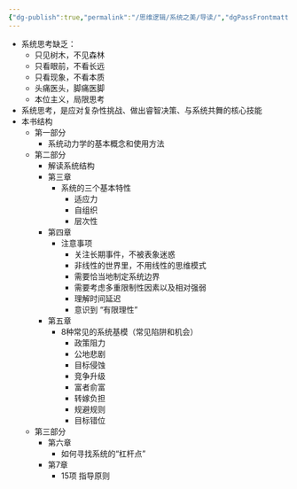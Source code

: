 ```yaml
---
{"dg-publish":true,"permalink":"/思维逻辑/系统之美/导读/","dgPassFrontmatter":true,"noteIcon":"","created":"2023-09-23T12:25:00.422+08:00","updated":"2023-09-23T12:26:38.068+08:00"}
---
```


- 系统思考缺乏：
   - 只见树木，不见森林
   - 只看眼前，不看长远
   - 只看现象，不看本质
   - 头痛医头，脚痛医脚
   - 本位主义，局限思考
- 系统思考，是应对复杂性挑战、做出睿智决策、与系统共舞的核心技能
- 本书结构
   - 第一部分
      - 系统动力学的基本概念和使用方法
   - 第二部分
      - 解读系统结构
      - 第三章
         - 系统的三个基本特性
            - 适应力
            - 自组织
            - 层次性
      - 第四章
         - 注意事项
            - 关注长期事件，不被表象迷惑
            - 非线性的世界里，不用线性的思维模式
            - 需要恰当地制定系统边界
            - 需要考虑多重限制性因素以及相对强弱
            - 理解时间延迟
            - 意识到 “有限理性”
      - 第五章
         - 8种常见的系统基模（常见陷阱和机会）
            - 政策阻力
            - 公地悲剧
            - 目标侵蚀
            - 竞争升级
            - 富者俞富
            - 转嫁负担
            - 规避规则
            - 目标错位
   - 第三部分
      - 第六章
         - 如何寻找系统的“杠杆点”
      - 第7章
         - 15项 指导原则
